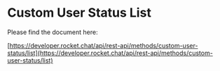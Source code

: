 # Custom User Status List

Please find the document here: 

[https://developer.rocket.chat/api/rest-api/methods/custom-user-status/list](https://developer.rocket.chat/api/rest-api/methods/custom-user-status/list)

